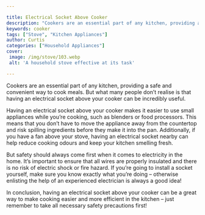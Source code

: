 ```yaml
---

title: Electrical Socket Above Cooker
description: "Cookers are an essential part of any kitchen, providing a safe and convenient way to cook meals. But what many people don’t realis...keep reading to learn"
keywords: cooker
tags: ["Stove", "Kitchen Appliances"]
author: Curtis
categories: ["Household Appliances"]
cover: 
 image: /img/stove/103.webp
 alt: 'A household stove effective at its task'

---
```


Cookers are an essential part of any kitchen, providing a safe and convenient way to cook meals. But what many people don’t realise is that having an electrical socket above your cooker can be incredibly useful. 

Having an electrical socket above your cooker makes it easier to use small appliances while you’re cooking, such as blenders or food processors. This means that you don’t have to move the appliance away from the countertop and risk spilling ingredients before they make it into the pan. Additionally, if you have a fan above your stove, having an electrical socket nearby can help reduce cooking odours and keep your kitchen smelling fresh. 

But safety should always come first when it comes to electricity in the home. It’s important to ensure that all wires are properly insulated and there is no risk of electric shock or fire hazard. If you’re going to install a socket yourself, make sure you know exactly what you’re doing – otherwise enlisting the help of an experienced electrician is always a good idea! 

In conclusion, having an electrical socket above your cooker can be a great way to make cooking easier and more efficient in the kitchen – just remember to take all necessary safety precautions first!
